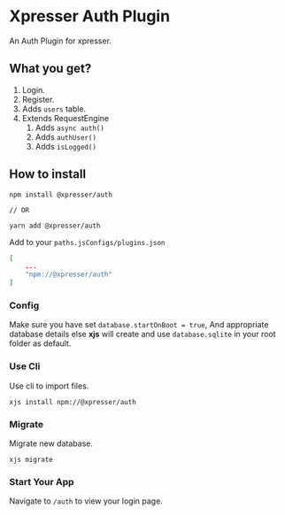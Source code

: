 # Xpresser Auth Plugin

An Auth Plugin for xpresser.

## What you get?
1. Login.
2. Register.
3. Adds `users` table.
3. Extends RequestEngine
    1. Adds `async auth()`
    2. Adds `authUser()`
    2. Adds `isLogged()`
    
## How to install
```console
npm install @xpresser/auth

// OR

yarn add @xpresser/auth
```

Add to your `paths.jsConfigs/plugins.json`
```json
[
    ...
    "npm://@xpresser/auth"
]
```

### Config
Make sure you have set `database.startOnBoot = true`,
And appropriate database details else **xjs** will create and use `database.sqlite` in your root folder as default.


### Use Cli
Use cli to import files.
```console
xjs install npm://@xpresser/auth
```

### Migrate
Migrate new database.
```console
xjs migrate
```

### Start Your App
Navigate to `/auth` to view your login page.
